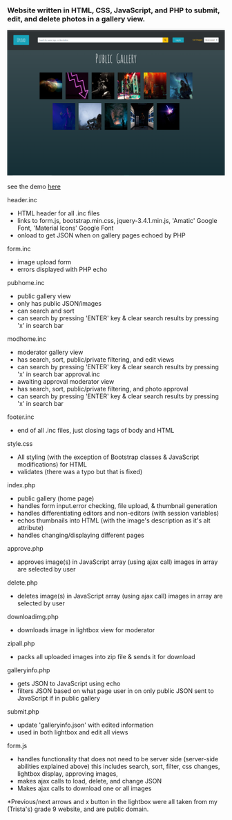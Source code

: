 ### Website written in HTML, CSS, JavaScript, and PHP to submit, edit, and delete photos in a gallery view.

![Photo Submission Site](gallery_cover.png)

see the demo [here](https://drive.google.com/file/d/1Og7YK43sHVNgtC0_UbgxDKwBXY_T70Mb/view?usp=sharing)

header.inc
 - HTML header for all .inc files
 - links to form.js, bootstrap.min.css, jquery-3.4.1.min.js, 
    'Amatic' Google Font, 'Material Icons' Google Font
 - onload to get JSON when on gallery pages echoed by PHP

form.inc
 - image upload form
 -  errors displayed with PHP echo

pubhome.inc
 - public gallery view
 - only has public JSON/images
 - can search and sort
 - can search by pressing 'ENTER' key & clear search results by pressing 'x' in search bar

modhome.inc
 - moderator gallery view
 - has search, sort, public/private filtering, and edit views
 - can search by pressing 'ENTER' key & clear search results by pressing 'x' in search bar
approval.inc
 - awaiting approval moderator view
 - has search, sort, public/private filtering, and photo approval
 - can search by pressing 'ENTER' key & clear search results by pressing 'x' in search bar

footer.inc
 -  end of all .inc files, just closing tags of body and HTML

style.css
 - All styling (with the exception of Bootstrap classes
    & JavaScript modifications) for HTML
 - validates (there was a typo but that is fixed)

index.php
 - public gallery (home page)
 - handles form input.error checking, file upload, & thumbnail generation
 - handles differentiating editors and non-editors (with session variables)
 - echos thumbnails into HTML (with the image's description as it's alt attribute)
 - handles changing/displaying different pages
 
approve.php
 - approves image(s) in JavaScript array (using ajax call)
    images in array are selected by user

delete.php
 - deletes image(s) in JavaScript array (using ajax call)
    images in array are selected by user
    
downloadimg.php
 - downloads image in lightbox view for moderator
 
zipall.php
 - packs all uploaded images into zip file & sends it for download

galleryinfo.php
 - gets JSON to JavaScript using echo
 - filters JSON based on what page user in on
    only public JSON sent to JavaScript if in public gallery

submit.php
 - update 'galleryinfo.json' with edited information
 - used in both lightbox and edit all views
 
form.js
 - handles functionality that does not need to be server side (server-side abilities explained above)
    this includes search, sort, filter, css changes, lightbox display, approving images,
 - makes ajax calls to load, delete, and change JSON
 - Makes ajax calls to download one or all images
 
*Previous/next arrows and x button in the lightbox were all taken from my (Trista's) grade 9 website, and are public domain.
